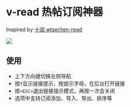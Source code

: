 # v-read 热帖订阅神器

Inspired by [十阅 wtser/ten-read](https://github.com/wtser/ten-read/)

<a href="https://chrome.google.com/webstore/detail/v-read/akhckhbflalmmmmmlkgfgeifcdglhfip"><img src="https://camo.githubusercontent.com/334b4f665751356b1f4afb758f8ddde55b9c71b8/68747470733a2f2f7261772e6769746875622e636f6d2f476f6f676c654368726f6d652f6368726f6d652d6170702d73616d706c65732f6d61737465722f74727969746e6f77627574746f6e5f736d616c6c2e706e67" border="0" /></a>

## 使用

* 上下方向键切换左侧导航
* 按`f`显示链接提示，按提示字母，在后台打开链接
* 按`<ESC>`退出链接提示模式，再按一次会关闭
* 选项中支持订阅添加、导入、导出、排序等
